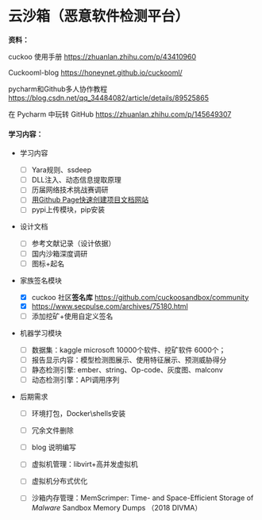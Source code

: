 # 云沙箱（恶意软件检测平台）

**资料：**

cuckoo 使用手册 https://zhuanlan.zhihu.com/p/43410960

Cuckooml-blog https://honeynet.github.io/cuckooml/

pycharm和Github多人协作教程 https://blog.csdn.net/qq_34484082/article/details/89525865

在 Pycharm 中玩转 GitHub https://zhuanlan.zhihu.com/p/145649307

#### **学习内容：**

+ 学习内容
  - [ ] Yara规则、ssdeep
  - [ ] DLL注入、动态信息提取原理
  - [ ] 历届网络技术挑战赛调研
  - [ ] [用Github Page快速创建项目文档网站](https://zhuanlan.zhihu.com/p/323457078)
  - [ ] pypi上传模块，pip安装

+ 设计文档
  + [ ] 参考文献记录（设计依据）
  + [ ] 国内沙箱深度调研
  + [ ] 图标+起名
+ 家族签名模块
  - [x] cuckoo 社区**签名库** https://github.com/cuckoosandbox/community
  - [x] https://www.secpulse.com/archives/75180.html
  - [ ] 添加挖矿+使用自定义签名

+ 机器学习模块

  - [ ] 数据集：kaggle microsoft 10000个软件、挖矿软件 6000个；
  - [ ] 报告显示内容：模型检测图展示、使用特征展示、预测威胁得分
  - [ ] 静态检测引擎: ember、string、Op-code、灰度图、malconv
  - [ ] 动态检测引擎：API调用序列

+ 后期需求
  + [ ] 环境打包，Docker\shells安装
  + [ ] 冗余文件删除
  + [ ] blog 说明编写
  + [ ] 虚拟机管理：libvirt+高并发虚拟机
  + [ ] 虚拟机分布式优化
  + [ ] 沙箱内存管理：MemScrimper: Time- and Space-Efficient Storage of *Malware* Sandbox Memory Dumps （2018 DIVMA）

  





























